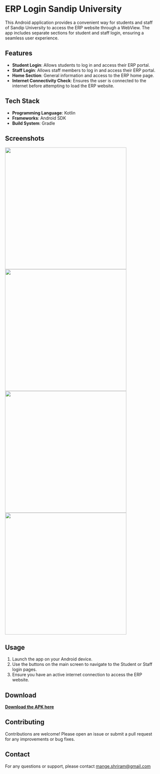 # ERP Login Sandip University

This Android application provides a convenient way for students and staff of Sandip University to access the ERP website through a WebView. The app includes separate sections for student and staff login, ensuring a seamless user experience.

## Features

- **Student Login**: Allows students to log in and access their ERP portal.
- **Staff Login**: Allows staff members to log in and access their ERP portal.
- **Home Section**: General information and access to the ERP home page.
- **Internet Connectivity Check**: Ensures the user is connected to the internet before attempting to load the ERP website.

## Tech Stack

- **Programming Language**: Kotlin
- **Frameworks**: Android SDK
- **Build System**: Gradle

## Screenshots

<img src="https://github.com/user-attachments/assets/aff6d4c2-9d31-4d36-8669-00ac171bae33" height="400">
<img src="https://github.com/user-attachments/assets/632a560a-3cf4-463d-9a40-494f0b28b3ec" height="400">
<img src="https://github.com/user-attachments/assets/34ffc824-63c8-4c66-ad85-32cfb9f5bd14" height="400">
<img src="https://github.com/user-attachments/assets/4d373e6c-1159-42d2-9043-aa018af379d5" height="400">


## Usage

1. Launch the app on your Android device.
2. Use the buttons on the main screen to navigate to the Student or Staff login pages.
3. Ensure you have an active internet connection to access the ERP website.

## Download

**[Download the APK here](https://github.com/Shriram2005/Sandip-ERP-Login/releases)**

## Contributing

Contributions are welcome! Please open an issue or submit a pull request for any improvements or bug fixes.

## Contact

For any questions or support, please contact mange.shriram@gmail.com

